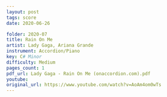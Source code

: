 ```yaml
---
layout: post
tags: score
date: 2020-06-26

folder: 2020-07
title: Rain On Me
artist: Lady Gaga, Ariana Grande
instrument: Accordion/Piano
key: C# Minor
difficulty: Medium
pages_count: 1
pdf_url: Lady Gaga - Rain On Me (onaccordion.com).pdf
youtube:
original_url: https://www.youtube.com/watch?v=AoAm4om0wTs
---
```

